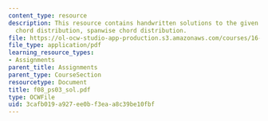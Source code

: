```yaml
---
content_type: resource
description: This resource contains handwritten solutions to the given problem on
  chord distribution, spanwise chord distribution.
file: https://ol-ocw-studio-app-production.s3.amazonaws.com/courses/16-01-unified-engineering-i-ii-iii-iv-fall-2005-spring-2006/3cafb019a927ee0bf3eaa8c39be10fbf_f08_ps03_sol.pdf
file_type: application/pdf
learning_resource_types:
- Assignments
parent_title: Assignments
parent_type: CourseSection
resourcetype: Document
title: f08_ps03_sol.pdf
type: OCWFile
uid: 3cafb019-a927-ee0b-f3ea-a8c39be10fbf
---
```


